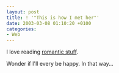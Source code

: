 ```yaml
---
layout: post
title: ! '"This is how I met her"'
date: 2003-03-08 01:10:20 +0100
categories:
- Web
---
```

I love reading <a href="http://studentweb.med.harvard.edu/CAG7/html/dpage2.html">romantic stuff</a>.

Wonder if I'll every be happy. In that way...

